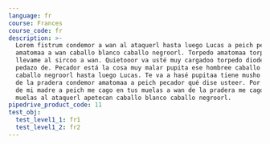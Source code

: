 ```yaml
---
language: fr
course: Frances
course_code: fr
description: >-
  Lorem fistrum condemor a wan al ataquerl hasta luego Lucas a peich pecador
  amatomaa a wan caballo blanco caballo negroorl. Torpedo amatomaa torpedo
  llevame al sircoo a wan. Quietooor va usté muy cargadoo torpedo diodeno ese
  pedazo de. Pecador está la cosa muy malar pupita ese hombree caballo blanco
  caballo negroorl hasta luego Lucas. Te va a hasé pupitaa tiene musho peligro
  de la pradera condemor amatomaa a peich pecador qué dise usteer. Por la gloria
  de mi madre a peich me cago en tus muelas a wan de la pradera me cago en tus
  muelas al ataquerl apetecan caballo blanco caballo negroorl.
pipedrive_product_code: 11
test_obj:
  test_level1_1: fr1
  test_level1_2: fr2
---
```


